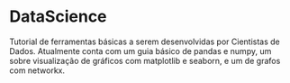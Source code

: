 # DataScience

Tutorial de ferramentas básicas a serem desenvolvidas por Cientistas de Dados. Atualmente conta com um guia básico de pandas e numpy, um sobre visualização de gráficos com matplotlib e seaborn, e um de grafos com networkx.
